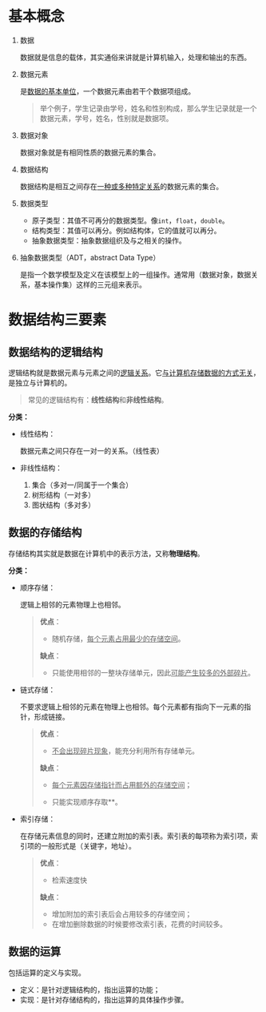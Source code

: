 # 基本概念

<!-- toc -->

1. 数据

   数据就是信息的载体，其实通俗来讲就是计算机输入，处理和输出的东西。

2. 数据元素

   是<u>数据的基本单位</u>，一个数据元素由若干个数据项组成。
   
   > 举个例子，学生记录由学号，姓名和性别构成，那么学生记录就是一个数据元素，学号，姓名，性别就是数据项。

3. 数据对象

   数据对象就是有相同性质的数据元素的集合。

4. 数据结构

   数据结构是相互之间存在<u>一种或多种特定关系</u>的数据元素的集合。

5. 数据类型

   * 原子类型：其值不可再分的数据类型。像`int`，`float`，`double`。
   * 结构类型：其值可以再分。例如结构体，它的值就可以再分。
   * 抽象数据类型：抽象数据组织及与之相关的操作。

6. 抽象数据类型（ADT，abstract Data Type）

   是指一个数学模型及定义在该模型上的一组操作。通常用（数据对象，数据关系，基本操作集）这样的三元组来表示。

# 数据结构三要素

## 数据结构的逻辑结构

逻辑结构就是数据元素与元素之间的<u>逻辑关系</u>。它<u>与计算机存储数据的方式无关</u>，是独立与计算机的。

> 常见的逻辑结构有：**线性结构**和**非线性结构**。

**分类：**

* 线性结构：

  数据元素之间只存在一对一的关系。（线性表）

* 非线性结构：

  1. 集合（多对一/同属于一个集合）
  2. 树形结构（一对多）
  3. 图状结构（多对多）

## 数据的存储结构

存储结构其实就是数据在计算机中的表示方法，又称**物理结构**。

**分类：**

* 顺序存储：

  逻辑上相邻的元素物理上也相邻。

  > **优点**：
  >
  > * 随机存储，<u>每个元素占用最少的存储空间</u>。
  >
  > **缺点**：
  >
  > * 只能使用相邻的一整块存储单元，因此<u>可能产生较多的外部碎片</u>。

* 链式存储：

  不要求逻辑上相邻的元素在物理上也相邻。每个元素都有指向下一元素的指针，形成链接。

  > **优点**：
  >
  > * <u>不会出现碎片现象</u>，能充分利用所有存储单元。
  >
  > **缺点**：
  >
  > * <u>每个元素因存储指针而占用额外的存储空间</u>；
  >
  > * 只能实现顺序存取**。

* 索引存储：

  在存储元素信息的同时，还建立附加的索引表。索引表的每项称为索引项，索引项的一般形式是（关键字，地址）。

  > **优点**：
  >
  > * 检索速度快
  >
  > **缺点**：
  >
  > * 增加附加的索引表后会占用较多的存储空间；
  > * 在增加删除数据的时候要修改索引表，花费的时间较多。

## 数据的运算

包括运算的定义与实现。

* 定义：是针对逻辑结构的，指出运算的功能；
* 实现：是针对存储结构的，指出运算的具体操作步骤。
